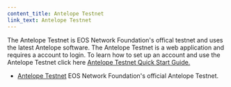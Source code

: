 ```yaml
---
content_title: Antelope Testnet
link_text: Antelope Testnet
---
```


The Antelope Testnet is EOS Network Foundation's offical testnet and uses the latest Antelope software. The Antelope Testnet is a web application and requires a account to login. To learn how to set up an account and use the Antelope Testnet click here [Antelope Testnet Quick Start Guide.](https://developers.eos.io/welcome/v2.2/quick-start-guides/testnet-quick-start-guide/index) 

* [Antelope Testnet](https://testnet.eos.io/) EOS Network Foundation's official Antelope Testnet.


